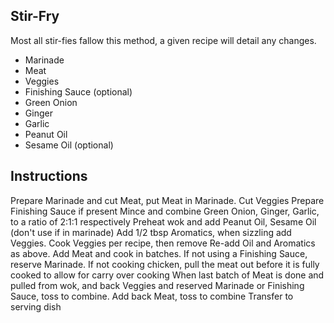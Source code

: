 Stir-Fry
----
Most all stir-fies fallow this method, a given recipe will detail any changes.

- Marinade
- Meat
- Veggies
- Finishing Sauce (optional)
- Green Onion
- Ginger
- Garlic
- Peanut Oil
- Sesame Oil (optional)

Instructions
----
Prepare Marinade and cut Meat, put Meat in Marinade.
Cut Veggies
Prepare Finishing Sauce if present
Mince and combine Green Onion, Ginger, Garlic, to a ratio of 2:1:1 respectively
Preheat wok and add Peanut Oil, Sesame Oil (don't use if in marinade)
Add 1/2 tbsp Aromatics, when sizzling add Veggies. Cook Veggies per recipe, then remove
Re-add Oil and Aromatics as above. Add Meat and cook in batches. If not using a Finishing Sauce, reserve Marinade. If not cooking chicken, pull the meat out before it is fully cooked to allow for carry over cooking
When last batch of Meat is done and pulled from wok, and back Veggies and reserved Marinade or Finishing Sauce, toss to combine. Add back Meat, toss to combine
Transfer to serving dish
